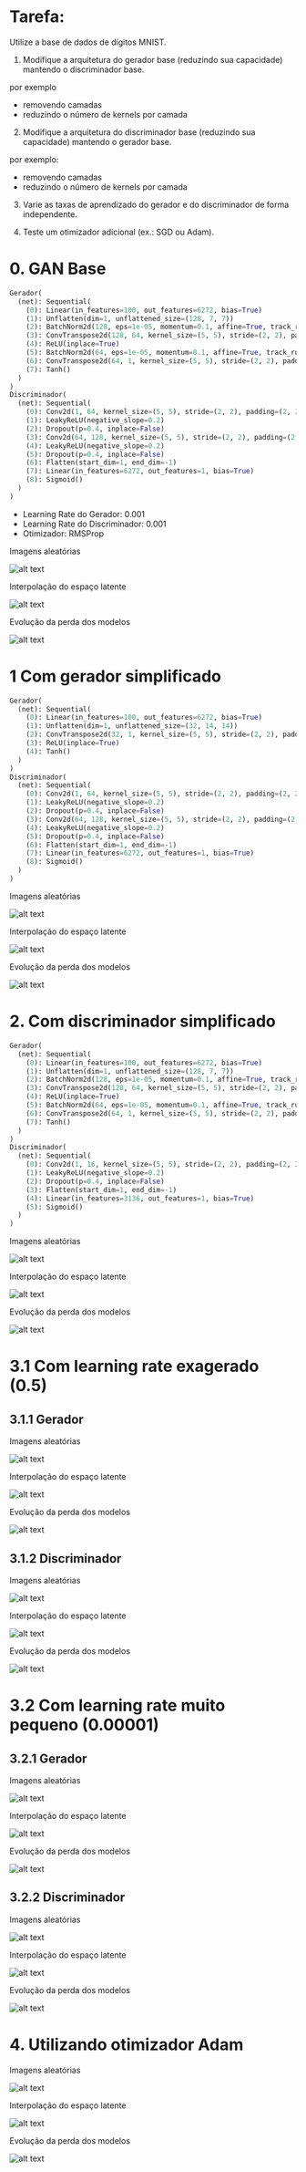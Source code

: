 # Tarefa:

Utilize a base de dados de dígitos MNIST.

1. Modifique a arquitetura do gerador base (reduzindo sua capacidade) mantendo o discriminador base.

por exemplo
- removendo camadas
- reduzindo o número de kernels por camada

2. Modifique a arquitetura do discriminador base (reduzindo sua capacidade) mantendo o gerador base.

por exemplo:
- removendo camadas
- reduzindo o número de kernels por camada

3. Varie as taxas de aprendizado do gerador e do discriminador de forma independente.

4. Teste um otimizador adicional (ex.: SGD ou Adam).

# 0. GAN Base

```python
Gerador(
  (net): Sequential(
    (0): Linear(in_features=100, out_features=6272, bias=True)
    (1): Unflatten(dim=1, unflattened_size=(128, 7, 7))
    (2): BatchNorm2d(128, eps=1e-05, momentum=0.1, affine=True, track_running_stats=True)
    (3): ConvTranspose2d(128, 64, kernel_size=(5, 5), stride=(2, 2), padding=(2, 2), output_padding=(1, 1))
    (4): ReLU(inplace=True)
    (5): BatchNorm2d(64, eps=1e-05, momentum=0.1, affine=True, track_running_stats=True)
    (6): ConvTranspose2d(64, 1, kernel_size=(5, 5), stride=(2, 2), padding=(2, 2), output_padding=(1, 1))
    (7): Tanh()
  )
)
Discriminador(
  (net): Sequential(
    (0): Conv2d(1, 64, kernel_size=(5, 5), stride=(2, 2), padding=(2, 2))
    (1): LeakyReLU(negative_slope=0.2)
    (2): Dropout(p=0.4, inplace=False)
    (3): Conv2d(64, 128, kernel_size=(5, 5), stride=(2, 2), padding=(2, 2))
    (4): LeakyReLU(negative_slope=0.2)
    (5): Dropout(p=0.4, inplace=False)
    (6): Flatten(start_dim=1, end_dim=-1)
    (7): Linear(in_features=6272, out_features=1, bias=True)
    (8): Sigmoid()
  )
)
```

- Learning Rate do Gerador: 0.001
- Learning Rate do Discriminador: 0.001
- Otimizador: RMSProp

Imagens aleatórias

![alt text](img/base_random.png)

Interpolação do espaço latente

![alt text](img/base_interp.png)

Evolução da perda dos modelos

![alt text](img/base_loss.png)

# 1 Com gerador simplificado

```python
Gerador(
  (net): Sequential(
    (0): Linear(in_features=100, out_features=6272, bias=True)
    (1): Unflatten(dim=1, unflattened_size=(32, 14, 14))
    (2): ConvTranspose2d(32, 1, kernel_size=(5, 5), stride=(2, 2), padding=(2, 2), output_padding=(1, 1))
    (3): ReLU(inplace=True)
    (4): Tanh()
  )
)
Discriminador(
  (net): Sequential(
    (0): Conv2d(1, 64, kernel_size=(5, 5), stride=(2, 2), padding=(2, 2))
    (1): LeakyReLU(negative_slope=0.2)
    (2): Dropout(p=0.4, inplace=False)
    (3): Conv2d(64, 128, kernel_size=(5, 5), stride=(2, 2), padding=(2, 2))
    (4): LeakyReLU(negative_slope=0.2)
    (5): Dropout(p=0.4, inplace=False)
    (6): Flatten(start_dim=1, end_dim=-1)
    (7): Linear(in_features=6272, out_features=1, bias=True)
    (8): Sigmoid()
  )
)
```

Imagens aleatórias

![alt text](img/badgen_random.png)

Interpolação do espaço latente

![alt text](img/badgen_interp.png)

Evolução da perda dos modelos

![alt text](img/badgen_loss.png)

# 2. Com discriminador simplificado

```python
Gerador(
  (net): Sequential(
    (0): Linear(in_features=100, out_features=6272, bias=True)
    (1): Unflatten(dim=1, unflattened_size=(128, 7, 7))
    (2): BatchNorm2d(128, eps=1e-05, momentum=0.1, affine=True, track_running_stats=True)
    (3): ConvTranspose2d(128, 64, kernel_size=(5, 5), stride=(2, 2), padding=(2, 2), output_padding=(1, 1))
    (4): ReLU(inplace=True)
    (5): BatchNorm2d(64, eps=1e-05, momentum=0.1, affine=True, track_running_stats=True)
    (6): ConvTranspose2d(64, 1, kernel_size=(5, 5), stride=(2, 2), padding=(2, 2), output_padding=(1, 1))
    (7): Tanh()
  )
)
Discriminador(
  (net): Sequential(
    (0): Conv2d(1, 16, kernel_size=(5, 5), stride=(2, 2), padding=(2, 2))
    (1): LeakyReLU(negative_slope=0.2)
    (2): Dropout(p=0.4, inplace=False)
    (3): Flatten(start_dim=1, end_dim=-1)
    (4): Linear(in_features=3136, out_features=1, bias=True)
    (5): Sigmoid()
  )
)
```

Imagens aleatórias

![alt text](img/baddisc_random.png)

Interpolação do espaço latente

![alt text](img/baddisc_interp.png)

Evolução da perda dos modelos

![alt text](img/baddisc_loss.png)

# 3.1 Com learning rate exagerado (0.5)
## 3.1.1 Gerador

Imagens aleatórias

![alt text](img/high_gen_random.png)

Interpolação do espaço latente

![alt text](img/high_gen_interp.png)

Evolução da perda dos modelos

![alt text](img/high_gen_loss.png)

## 3.1.2 Discriminador

Imagens aleatórias

![alt text](img/high_disc_random.png)

Interpolação do espaço latente

![alt text](img/high_disc_interp.png)

Evolução da perda dos modelos

![alt text](img/high_disc_loss.png)

# 3.2 Com learning rate muito pequeno (0.00001)
## 3.2.1 Gerador

Imagens aleatórias

![alt text](img/low_gen_random.png)

Interpolação do espaço latente

![alt text](img/low_gen_interp.png)

Evolução da perda dos modelos

![alt text](img/low_gen_loss.png)

## 3.2.2 Discriminador

Imagens aleatórias

![alt text](img/low_disc_random.png)

Interpolação do espaço latente

![alt text](img/low_disc_interp.png)

Evolução da perda dos modelos

![alt text](img/low_disc_loss.png)

# 4. Utilizando otimizador Adam

Imagens aleatórias

![alt text](img/adam_random.png)

Interpolação do espaço latente

![alt text](img/adam_interp.png)

Evolução da perda dos modelos

![alt text](img/adam_loss.png)

